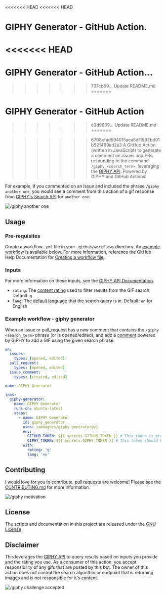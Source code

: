 <<<<<<< HEAD
<<<<<<< HEAD
# GIPHY Generator - GitHub Action. 
<<<<<<< HEAD
=======
# GIPHY Generator - GitHub Action...
>>>>>>> 707cb69... Update README.md
=======
# GIPHY Generator - GitHub Action


>>>>>>> e3d9839... Update README.md
=======

>>>>>>> 6708cfad594015aea5df1992bd01b521469ad2a3
A GitHub Action (written in JavaScript) to generate a comment on issues and PRs, responding to the command `/giphy <search_term>`, leveraging the [GIPHY API](https://developers.giphy.com/docs/api/endpoint/#search). Powered by GIPHY and GitHub Actions!

For example, if you commented on an Issue and included the phrase `/giphy another one`, you would see a comment from this action of a gif response from [GIPHY's Search API](https://developers.giphy.com/docs/api/endpoint/#search) for `another one`:

![/giphy another one](https://media.giphy.com/media/xThuWcZzGnonnG3ayQ/giphy.gif)


## Usage
### Pre-requisites
Create a workflow `.yml` file in your `.github/workflows` directory. An [example workflow](#example-workflow---giphy-generator) is available below. For more information, reference the GitHub Help Documentation for [Creating a workflow file](https://help.github.com/en/articles/configuring-a-workflow#creating-a-workflow-file).

### Inputs
For more information on these inputs, see the [GIPHY API Documentation](https://developers.giphy.com/docs/api/endpoint/#search).

- `rating`: The [content rating](https://developers.giphy.com/docs/optional-settings#rating) used to filter results from the GIF search. Default: `g`
- `lang`: The [default language](https://developers.giphy.com/docs/optional-settings#language-support) that the search query is in. Default: `en` for English

### Example workflow - giphy generator
When an issue or pull_request has a new comment that contains the `/giphy <search_term>` phrase (or is opened/edited), and add a [comment](https://developer.github.com/v3/issues/comments/#create-a-comment) powered by GIPHY to add a GIF using the given search phrase:

```yaml
on:
  issues:
    types: [opened, edited]
  pull_request:
    types: [opened, edited]
  issue_comment:
    types: [created, edited]

name: GIPHY Generator

jobs:
  giphy-generator:
    name: GIPHY Generator
    runs-on: ubuntu-latest
    steps:
      - name: GIPHY Generator
        id: giphy_generator
        uses: iamhughes/giphy-generator@v1
        env:
          GITHUB_TOKEN: ${{ secrets.GITHUB_TOKEN }} # This token is provided by Actions, you do not need to create your own token
          GIPHY_TOKEN: ${{ secrets.GIPHY_TOKEN }} # This token should be created on giphy.com: https://developers.giphy.com/dashboard/?create=true
        with:
          rating: 'g'
          lang: 'en'
```




## Contributing
I would love for you to contribute, pull requests are welcome! Please see the [CONTRIBUTING.md](CONTRIBUTING.md) for more information.

![/giphy motivation](https://media1.giphy.com/media/ACcXRXwUqJ6Ok/giphy.gif?cid=790b76114c50f8d3fd545233a84bf5409ed102e90ff8e9e8&rid=giphy.gif)

## License
The scripts and documentation in this project are released under the [GNU License](LICENSE)

## Disclaimer
This leverages the [GIPHY API](https://developers.giphy.com/docs/api/endpoint#search) to query results based on inputs you provide and the rating you use. As a consumer of this action, you accept responsibility of any gifs that are posted by this bot. The owner of this action does not control the search algorithm or endpoint that is returning images and is not responsible for it's content.

![/giphy challenge accepted](https://media.giphy.com/media/d4zHnLjdy48Cc/giphy.gif)
